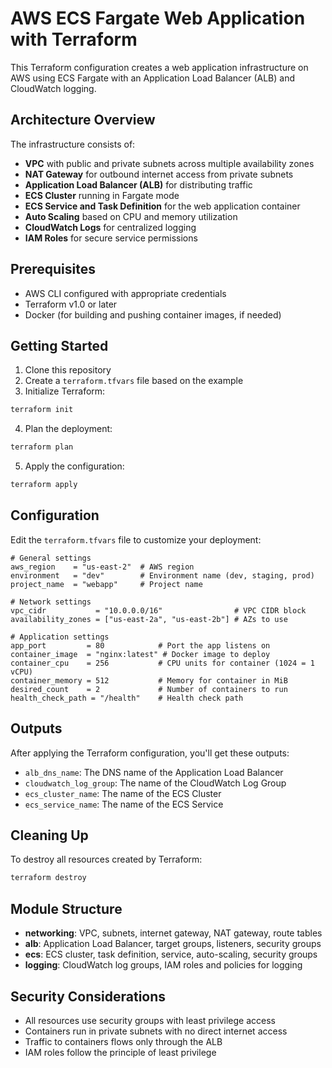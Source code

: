 # AWS ECS Fargate Web Application with Terraform

This Terraform configuration creates a web application infrastructure on AWS using ECS Fargate with an Application Load Balancer (ALB) and CloudWatch logging.

## Architecture Overview

The infrastructure consists of:

- **VPC** with public and private subnets across multiple availability zones
- **NAT Gateway** for outbound internet access from private subnets
- **Application Load Balancer (ALB)** for distributing traffic
- **ECS Cluster** running in Fargate mode
- **ECS Service and Task Definition** for the web application container
- **Auto Scaling** based on CPU and memory utilization
- **CloudWatch Logs** for centralized logging
- **IAM Roles** for secure service permissions

## Prerequisites

- AWS CLI configured with appropriate credentials
- Terraform v1.0 or later
- Docker (for building and pushing container images, if needed)

## Getting Started

1. Clone this repository
2. Create a `terraform.tfvars` file based on the example
3. Initialize Terraform:

```bash
terraform init
```

4. Plan the deployment:

```bash
terraform plan
```

5. Apply the configuration:

```bash
terraform apply
```

## Configuration

Edit the `terraform.tfvars` file to customize your deployment:

```hcl
# General settings
aws_region    = "us-east-2"  # AWS region
environment   = "dev"        # Environment name (dev, staging, prod)
project_name  = "webapp"     # Project name

# Network settings
vpc_cidr           = "10.0.0.0/16"                # VPC CIDR block
availability_zones = ["us-east-2a", "us-east-2b"] # AZs to use

# Application settings
app_port         = 80            # Port the app listens on
container_image  = "nginx:latest" # Docker image to deploy
container_cpu    = 256           # CPU units for container (1024 = 1 vCPU)
container_memory = 512           # Memory for container in MiB
desired_count    = 2             # Number of containers to run
health_check_path = "/health"    # Health check path
```

## Outputs

After applying the Terraform configuration, you'll get these outputs:

- `alb_dns_name`: The DNS name of the Application Load Balancer
- `cloudwatch_log_group`: The name of the CloudWatch Log Group
- `ecs_cluster_name`: The name of the ECS Cluster
- `ecs_service_name`: The name of the ECS Service

## Cleaning Up

To destroy all resources created by Terraform:

```bash
terraform destroy
```

## Module Structure

- **networking**: VPC, subnets, internet gateway, NAT gateway, route tables
- **alb**: Application Load Balancer, target groups, listeners, security groups
- **ecs**: ECS cluster, task definition, service, auto-scaling, security groups
- **logging**: CloudWatch log groups, IAM roles and policies for logging

## Security Considerations

- All resources use security groups with least privilege access
- Containers run in private subnets with no direct internet access
- Traffic to containers flows only through the ALB
- IAM roles follow the principle of least privilege
